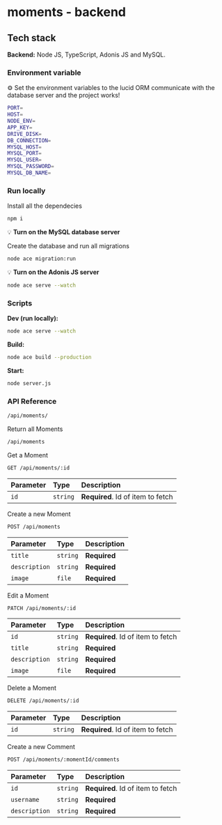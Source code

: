 # moments - backend

## Tech stack

**Backend:** Node JS, TypeScript, Adonis JS and MySQL.

### Environment variable

⚙️ Set the environment variables to the lucid ORM communicate with the database server and the project works!

```bash
PORT=
HOST=
NODE_ENV=
APP_KEY=
DRIVE_DISK=
DB_CONNECTION=
MYSQL_HOST=
MYSQL_PORT=
MYSQL_USER=
MYSQL_PASSWORD=
MYSQL_DB_NAME=
```

### Run locally

Install all the dependecies

```bash
npm i
```

💡 **Turn on the MySQL database server**

Create the database and run all migrations

```bash
node ace migration:run
```

💡 **Turn on the Adonis JS server**

```bash
node ace serve --watch
```

### Scripts

**Dev (run locally):**

```bash
node ace serve --watch
```

**Build:**

```bash
node ace build --production
```

**Start:**

```bash
node server.js
```

### API Reference

```bash
/api/moments/
```

Return all Moments

```bash
/api/moments
```

Get a Moment

```bash
GET /api/moments/:id
```

| Parameter | Type     | Description                       |
| :-------- | :------- | :-------------------------------- |
| `id`      | `string` | **Required**. Id of item to fetch |

Create a new Moment

```bash
POST /api/moments
```

| Parameter     | Type     | Description  |
| :------------ | :------- | :----------- |
| `title`       | `string` | **Required** |
| `description` | `string` | **Required** |
| `image`       | `file`   | **Required** |

Edit a Moment

```bash
PATCH /api/moments/:id
```

| Parameter     | Type     | Description                       |
| :------------ | :------- | :-------------------------------- |
| `id`          | `string` | **Required**. Id of item to fetch |
| `title`       | `string` | **Required**                      |
| `description` | `string` | **Required**                      |
| `image`       | `file`   | **Required**                      |

Delete a Moment

```bash
DELETE /api/moments/:id
```

| Parameter | Type     | Description                       |
| :-------- | :------- | :-------------------------------- |
| `id`      | `string` | **Required**. Id of item to fetch |

Create a new Comment

```bash
POST /api/moments/:momentId/comments
```

| Parameter     | Type     | Description                       |
| :------------ | :------- | :-------------------------------- |
| `id`          | `string` | **Required**. Id of item to fetch |
| `username`    | `string` | **Required**                      |
| `description` | `string` | **Required**                      |
